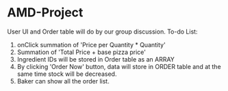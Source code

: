 # AMD-Project
User UI and Order table will do by our group discussion.
To-do List:
1. onClick summation of 'Price per Quantity * Quantity'
2. Summation of 'Total Price + base pizza price'
3. Ingredient IDs will be stored in Order table as an ARRAY
4. By clicking 'Order Now' button, data will store in ORDER table and at the same time stock will be decreased.
5. Baker can show all the order list.
